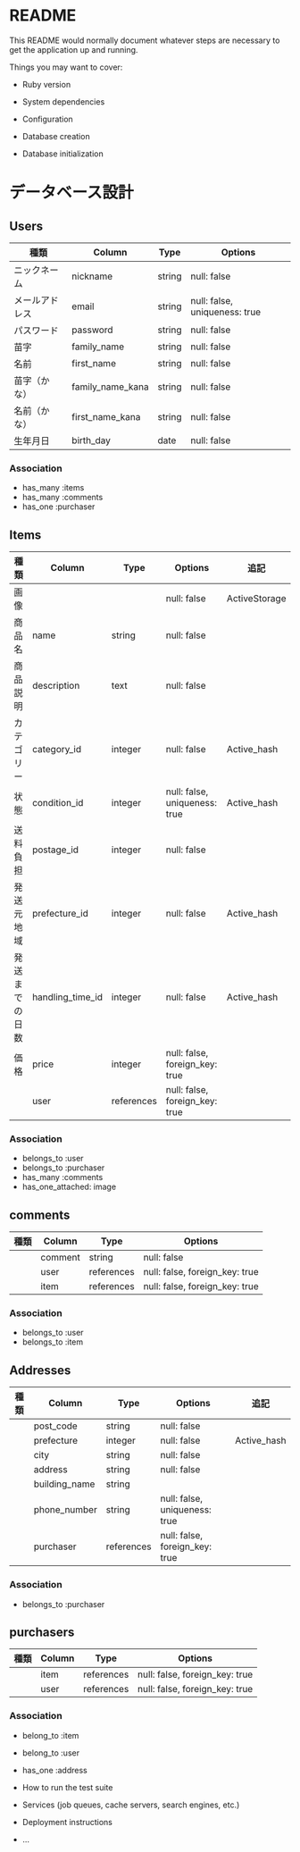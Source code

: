 # README

This README would normally document whatever steps are necessary to get the
application up and running.

Things you may want to cover:

* Ruby version

* System dependencies

* Configuration

* Database creation

* Database initialization
# データベース設計

## Users
|種類        | Column     | Type       | Options      |
|-----------|------------|-------------|--------------|
|ニックネーム| nickname   | string      | null: false  |
|メールアドレス| email  | string  | null: false, uniqueness: true       |
|パスワード| password  | string  | null: false |
|苗字| family_name    | string     | null: false           |
|名前| first_name       | string       | null: false       |
|苗字（かな）| family_name_kana    | string     | null: false      |
|名前（かな）| first_name_kana | string   | null: false    |
|生年月日| birth_day   | date     | null: false     |
### Association
* has_many :items
* has_many :comments
* has_one :purchaser

## Items
|種類        | Column     | Type       | Options      |追記           |
|-----------|------------|-------------|--------------|--------------|
|画像|    |  | null: false  | ActiveStorage |
|商品名| name | string  | null: false ||
|商品説明| description  | text | null: false ||
|カテゴリー| category_id   | integer | null: false |Active_hash|
|状態| condition_id  | integer | null: false, uniqueness: true |Active_hash|
|送料負担| postage_id | integer | null: false ||
|発送元地域| prefecture_id | integer | null: false |Active_hash|
|発送までの日数| handling_time_id | integer | null: false |Active_hash|
|価格| price | integer | null: false, foreign_key: true ||
|| user | references | null: false, foreign_key: true ||
### Association
* belongs_to :user
* belongs_to :purchaser
* has_many :comments
* has_one_attached: image

## comments
|種類        | Column     | Type       | Options      |
|-----------|------------|-------------|--------------|
|| comment   | string      | null: false  |
|| user | references | null: false, foreign_key: true  |
|| item | references | null: false, foreign_key: true  |
### Association
* belongs_to :user
* belongs_to :item

## Addresses
|種類| Column     | Type       | Options      |追記          |
|-----------|------------|-------------|--------------|-------------|
|| post_code   | string      | null: false  ||
|| prefecture | integer  | null: false |Active_hash|
|| city  | string | null: false   ||
|| address    | string     | null: false     ||
|| building_name   | string   |        ||
|| phone_number  | string  | null: false, uniqueness: true ||
|| purchaser | references | null: false, foreign_key: true ||
### Association
* belongs_to :purchaser


## purchasers
|種類        | Column     | Type       | Options      |
|-----------|------------|-------------|--------------|
|| item   | references  | null: false, foreign_key: true  |
|| user  | references | null: false, foreign_key: true  |
### Association
* belong_to :item
* belong_to :user
* has_one :address





* How to run the test suite

* Services (job queues, cache servers, search engines, etc.)

* Deployment instructions

* ...
